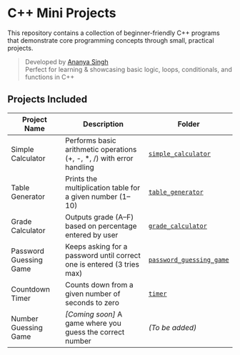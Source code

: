 # C++ Mini Projects

This repository contains a collection of beginner-friendly C++ programs that demonstrate core programming concepts through small, practical projects.

> Developed by [Ananya Singh](https://github.com/ananya-cs12)  
>  Perfect for learning & showcasing basic logic, loops, conditionals, and functions in C++


## Projects Included

| Project Name | Description | Folder |
|--------------|-------------|--------|
| Simple Calculator | Performs basic arithmetic operations (+, -, *, /) with error handling | [`simple_calculator`](Simple_calculator) |
| Table Generator | Prints the multiplication table for a given number (1–10) | [`table_generator`](table_generator) |
| Grade Calculator | Outputs grade (A–F) based on percentage entered by user | [`grade_calculator`](grade_calculator) |
| Password Guessing Game | Keeps asking for a password until correct one is entered (3 tries max) | [`password_guessing_game`](password_guessing_game) |
| Countdown Timer | Counts down from a given number of seconds to zero | [`timer`](timer) |
| Number Guessing Game | *[Coming soon]* A game where you guess the correct number | *(To be added)* |
